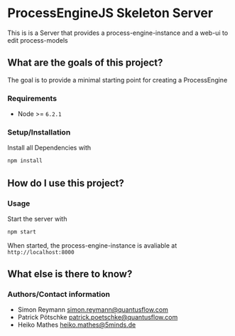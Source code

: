 # ProcessEngineJS Skeleton Server

This is is a Server that provides a process-engine-instance and a web-ui to edit process-models

## What are the goals of this project?

The goal is to provide a minimal starting point for creating a ProcessEngine

### Requirements

- Node >= `6.2.1`

### Setup/Installation

Install all Dependencies with
```bash
npm install
```

## How do I use this project?

### Usage

Start the server with
```bash
npm start
```

When started, the process-engine-instance is avaliable at `http://localhost:8000`

## What else is there to know?

### Authors/Contact information

- Simon Reymann <simon.reymann@quantusflow.com>
- Patrick Pötschke <patrick.poetschke@quantusflow.com>
- Heiko Mathes <heiko.mathes@5minds.de>
